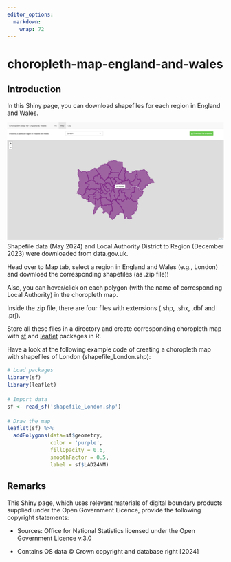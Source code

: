 ```yaml
---
editor_options: 
  markdown: 
    wrap: 72
---
```


# choropleth-map-england-and-wales

## Introduction

In this Shiny page, you can download shapefiles for each region in
England and Wales.

![](thumbnail.png)Shapefile data (May 2024) and Local Authority District
to Region (December 2023) were downloaded from data.gov.uk.

Head over to Map tab, select a region in England and Wales (e.g.,
London) and download the corresponding shapefiles (as .zip file)!

Also, you can hover/click on each polygon (with the name of
corresponding Local Authority) in the choropleth map.

Inside the zip file, there are four files with extensions (.shp, .shx,
.dbf and .prj).

Store all these files in a directory and create corresponding choropleth
map with [sf](https://r-spatial.github.io/sf/) and
[leaflet](https://rstudio.github.io/leaflet/articles/leaflet.html)
packages in R.

Have a look at the following example code of creating a choropleth map
with shapefiles of London (shapefile_London.shp):

``` r
# Load packages
library(sf)
library(leaflet)

# Import data
sf <- read_sf('shapefile_London.shp')

# Draw the map
leaflet(sf) %>% 
  addPolygons(data=sf$geometry, 
              color = 'purple', 
              fillOpacity = 0.6, 
              smoothFactor = 0.5, 
              label = sf$LAD24NM)
```

## Remarks

This Shiny page, which uses relevant materials of digital boundary
products supplied under the Open Government Licence, provide the
following copyright statements:

-   Sources: Office for National Statistics licensed under the Open
    Government Licence v.3.0

-   Contains OS data © Crown copyright and database right [2024]
